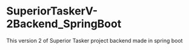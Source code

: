 # SuperiorTaskerV-2Backend_SpringBoot
This version 2 of Superior Tasker project backend made in spring boot

